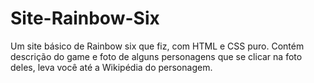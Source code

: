 # Site-Rainbow-Six
Um site básico de Rainbow six que fiz, com HTML e CSS puro. 
Contém descrição do game e foto de alguns personagens que se clicar na foto deles, leva você até a Wikipédia do personagem.
